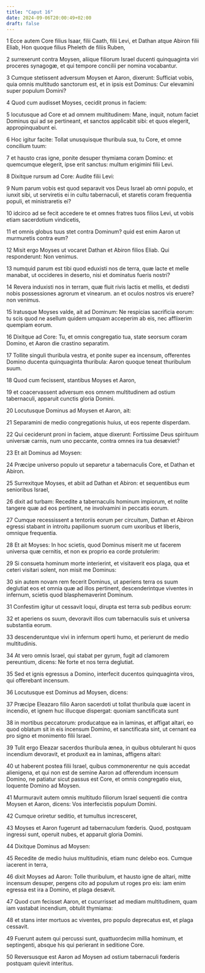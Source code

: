 ```yaml
---
title: "Caput 16"
date: 2024-09-06T20:00:49+02:00
draft: false
---
```



1 Ecce autem Core filius Isaar, filii Caath, filii Levi, et Dathan atque Abiron filii Eliab, Hon quoque filius Pheleth de filiis Ruben,

2 surrexerunt contra Moysen, aliique filiorum Israel ducenti quinquaginta viri proceres synagogæ, et qui tempore concilii per nomina vocabantur.

3 Cumque stetissent adversum Moysen et Aaron, dixerunt: Sufficiat vobis, quia omnis multitudo sanctorum est, et in ipsis est Dominus: Cur elevamini super populum Domini?

4 Quod cum audisset Moyses, cecidit pronus in faciem:

5 locutusque ad Core et ad omnem multitudinem: Mane, inquit, notum faciet Dominus qui ad se pertineant, et sanctos applicabit sibi: et quos elegerit, appropinquabunt ei.

6 Hoc igitur facite: Tollat unusquisque thuribula sua, tu Core, et omne concilium tuum:

7 et hausto cras igne, ponite desuper thymiama coram Domino: et quemcumque elegerit, ipse erit sanctus: multum erigimini filii Levi.

8 Dixitque rursum ad Core: Audite filii Levi:

9 Num parum vobis est quod separavit vos Deus Israel ab omni populo, et iunxit sibi, ut serviretis ei in cultu tabernaculi, et staretis coram frequentia populi, et ministraretis ei?

10 idcirco ad se fecit accedere te et omnes fratres tuos filios Levi, ut vobis etiam sacerdotium vindicetis,

11 et omnis globus tuus stet contra Dominum? quid est enim Aaron ut murmuretis contra eum?

12 Misit ergo Moyses ut vocaret Dathan et Abiron filios Eliab. Qui responderunt: Non venimus.

13 numquid parum est tibi quod eduxisti nos de terra, quæ lacte et melle manabat, ut occideres in deserto, nisi et dominatus fueris nostri?

14 Revera induxisti nos in terram, quæ fluit rivis lactis et mellis, et dedisti nobis possessiones agrorum et vinearum. an et oculos nostros vis eruere? non venimus.

15 Iratusque Moyses valde, ait ad Dominum: Ne respicias sacrificia eorum: tu scis quod ne asellum quidem umquam acceperim ab eis, nec afflixerim quempiam eorum.

16 Dixitque ad Core: Tu, et omnis congregatio tua, state seorsum coram Domino, et Aaron die crastino separatim.

17 Tollite singuli thuribula vestra, et ponite super ea incensum, offerentes Domino ducenta quinquaginta thuribula: Aaron quoque teneat thuribulum suum.

18 Quod cum fecissent, stantibus Moyses et Aaron,

19 et coacervassent adversum eos omnem multitudinem ad ostium tabernaculi, apparuit cunctis gloria Domini.

20 Locutusque Dominus ad Moysen et Aaron, ait:

21 Separamini de medio congregationis huius, ut eos repente disperdam.

22 Qui ceciderunt proni in faciem, atque dixerunt: Fortissime Deus spirituum universæ carnis, num uno peccante, contra omnes ira tua desæviet?

23 Et ait Dominus ad Moysen:

24 Præcipe universo populo ut separetur a tabernaculis Core, et Dathan et Abiron.

25 Surrexitque Moyses, et abiit ad Dathan et Abiron: et sequentibus eum senioribus Israel,

26 dixit ad turbam: Recedite a tabernaculis hominum impiorum, et nolite tangere quæ ad eos pertinent, ne involvamini in peccatis eorum.

27 Cumque recessissent a tentoriis eorum per circuitum, Dathan et Abiron egressi stabant in introitu papilionum suorum cum uxoribus et liberis, omnique frequentia.

28 Et ait Moyses: In hoc scietis, quod Dominus miserit me ut facerem universa quæ cernitis, et non ex proprio ea corde protulerim:

29 Si consueta hominum morte interierint, et visitaverit eos plaga, qua et ceteri visitari solent, non misit me Dominus:

30 sin autem novam rem fecerit Dominus, ut aperiens terra os suum deglutiat eos et omnia quæ ad illos pertinent, descenderintque viventes in infernum, scietis quod blasphemaverint Dominum.

31 Confestim igitur ut cessavit loqui, dirupta est terra sub pedibus eorum:

32 et aperiens os suum, devoravit illos cum tabernaculis suis et universa substantia eorum.

33 descenderuntque vivi in infernum operti humo, et perierunt de medio multitudinis.

34 At vero omnis Israel, qui stabat per gyrum, fugit ad clamorem pereuntium, dicens: Ne forte et nos terra deglutiat.

35 Sed et ignis egressus a Domino, interfecit ducentos quinquaginta viros, qui offerebant incensum.

36 Locutusque est Dominus ad Moysen, dicens:

37 Præcipe Eleazaro filio Aaron sacerdoti ut tollat thuribula quæ iacent in incendio, et ignem huc illucque dispergat: quoniam sanctificata sunt

38 in mortibus peccatorum: producatque ea in laminas, et affigat altari, eo quod oblatum sit in eis incensum Domino, et sanctificata sint, ut cernant ea pro signo et monimento filii Israel.

39 Tulit ergo Eleazar sacerdos thuribula ænea, in quibus obtulerant hi quos incendium devoravit, et produxit ea in laminas, affigens altari:

40 ut haberent postea filii Israel, quibus commonerentur ne quis accedat alienigena, et qui non est de semine Aaron ad offerendum incensum Domino, ne patiatur sicut passus est Core, et omnis congregatio eius, loquente Domino ad Moysen.

41 Murmuravit autem omnis multitudo filiorum Israel sequenti die contra Moysen et Aaron, dicens: Vos interfecistis populum Domini.

42 Cumque oriretur seditio, et tumultus incresceret,

43 Moyses et Aaron fugerunt ad tabernaculum fœderis. Quod, postquam ingressi sunt, operuit nubes, et apparuit gloria Domini.

44 Dixitque Dominus ad Moysen:

45 Recedite de medio huius multitudinis, etiam nunc delebo eos. Cumque iacerent in terra,

46 dixit Moyses ad Aaron: Tolle thuribulum, et hausto igne de altari, mitte incensum desuper, pergens cito ad populum ut roges pro eis: iam enim egressa est ira a Domino, et plaga desævit.

47 Quod cum fecisset Aaron, et cucurrisset ad mediam multitudinem, quam iam vastabat incendium, obtulit thymiama:

48 et stans inter mortuos ac viventes, pro populo deprecatus est, et plaga cessavit.

49 Fuerunt autem qui percussi sunt, quattuordecim millia hominum, et septingenti, absque his qui perierant in seditione Core.

50 Reversusque est Aaron ad Moysen ad ostium tabernaculi fœderis postquam quievit interitus.

